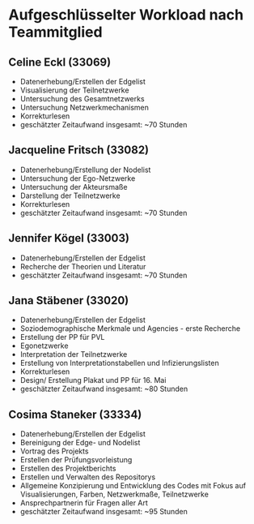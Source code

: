 # Aufgeschlüsselter Workload nach Teammitglied

## Celine Eckl (33069)
* Datenerhebung/Erstellen der Edgelist
* Visualisierung der Teilnetzwerke
* Untersuchung des Gesamtnetzwerks
* Untersuchung Netzwerkmechanismen
* Korrekturlesen
* geschätzter Zeitaufwand insgesamt: ~70 Stunden
## Jacqueline Fritsch (33082)
* Datenerhebung/Erstellung der Nodelist
* Untersuchung der Ego-Netzwerke
* Untersuchung der Akteursmaße
* Darstellung der Teilnetzwerke
* Korrekturlesen
* geschätzter Zeitaufwand insgesamt: ~70 Stunden
## Jennifer Kögel (33003)
* Datenerhebung/Erstellen der Edgelist
* Recherche der Theorien und Literatur
* geschätzter Zeitaufwand insgesamt: ~70 Stunden
## Jana Stäbener (33020)
* Datenerhebung/Erstellen der Edgelist
* Soziodemographische Merkmale und Agencies - erste Recherche
* Erstellung der PP für PVL
* Egonetzwerke
* Interpretation der Teilnetzwerke
* Erstellung von Interpretationstabellen und Infizierungslisten
* Korrekturlesen 
* Design/ Erstellung Plakat und PP für 16. Mai
* geschätzter Zeitaufwand insgesamt: ~80 Stunden
## Cosima Staneker (33334)
* Datenerhebung/Erstellen der Edgelist
* Bereinigung der Edge- und Nodelist
* Vortrag des Projekts
* Erstellen der Prüfungsvorleistung
* Erstellen des Projektberichts
* Erstellen und Verwalten des Repositorys
* Allgemeine Konzipierung und Entwicklung des Codes mit Fokus auf Visualisierungen, Farben, Netzwerkmaße, Teilnetzwerke
* Ansprechpartnerin für Fragen aller Art
* geschätzter Zeitaufwand insgesamt: ~95 Stunden
